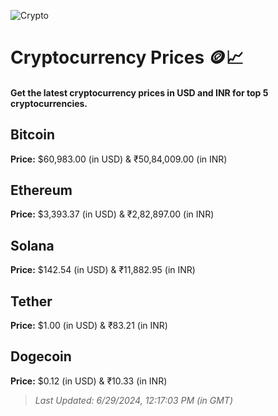 
![Crypto](https://www.techguide.com.au/wp-content/uploads/2020/11/crypto3.jpeg)

# Cryptocurrency Prices 🪙📈

#### Get the latest cryptocurrency prices in USD and INR for top 5 cryptocurrencies.

## Bitcoin

**Price:** $60,983.00 (in USD) & ₹50,84,009.00 (in INR)

## Ethereum

**Price:** $3,393.37 (in USD) & ₹2,82,897.00 (in INR)

## Solana

**Price:** $142.54 (in USD) & ₹11,882.95 (in INR)

## Tether

**Price:** $1.00 (in USD) & ₹83.21 (in INR)

## Dogecoin

**Price:** $0.12 (in USD) & ₹10.33 (in INR)

> _Last Updated: 6/29/2024, 12:17:03 PM (in GMT)_
